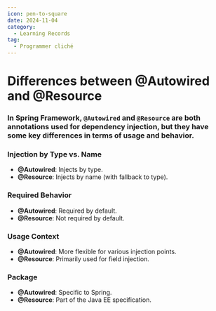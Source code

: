 ```yaml
---
icon: pen-to-square
date: 2024-11-04
category:
  - Learning Records
tag:
  - Programmer cliché
---
```


# Differences between @Autowired and @Resource

### In Spring Framework, `@Autowired` and `@Resource` are both annotations used for dependency injection, but they have some key differences in terms of usage and behavior. 

### Injection by Type vs. Name
- **@Autowired**: Injects by type.
- **@Resource**: Injects by name (with fallback to type).

### Required Behavior
- **@Autowired**: Required by default.
- **@Resource**: Not required by default.

### Usage Context
- **@Autowired**: More flexible for various injection points.
- **@Resource**: Primarily used for field injection.

### Package
- **@Autowired**: Specific to Spring.
- **@Resource**: Part of the Java EE specification.


